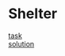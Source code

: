 # Shelter
[task](https://github.com/rolling-scopes-school/tasks/tree/master/stage1/stream1/shelter)</br>
[solution](https://andrewkarev.github.io/RSS-FE-tasks/shelter/pages/main/index.html)</br>
